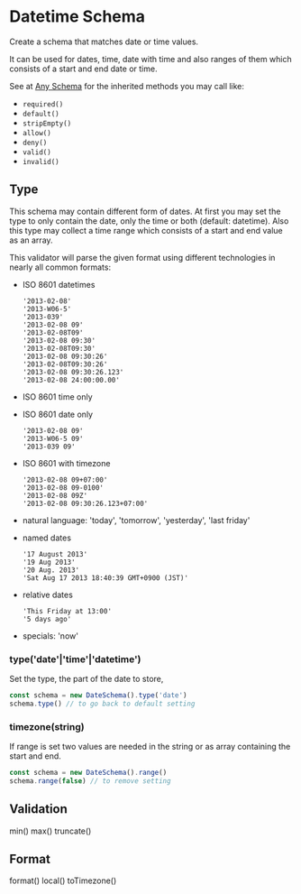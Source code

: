 # Datetime Schema

Create a schema that matches date or time values.

It can be used for dates, time, date with time and also ranges of them which consists of a start
and end date or time.

See at [Any Schema](any.md) for the inherited methods you may call like:
- `required()`
- `default()`
- `stripEmpty()`
- `allow()`
- `deny()`
- `valid()`
- `invalid()`


## Type

This schema may contain different form of dates. At first you may set the type to only contain the
date, only the time or both (default: datetime). Also this type may collect a time range which
consists of a start and end value as an array.

This validator will parse the given format using different technologies in nearly
all common formats:

- ISO 8601 datetimes

      '2013-02-08'
      '2013-W06-5'
      '2013-039'
      '2013-02-08 09'
      '2013-02-08T09'
      '2013-02-08 09:30'
      '2013-02-08T09:30'
      '2013-02-08 09:30:26'
      '2013-02-08T09:30:26'
      '2013-02-08 09:30:26.123'
      '2013-02-08 24:00:00.00'

- ISO 8601 time only
- ISO 8601 date only

      '2013-02-08 09'
      '2013-W06-5 09'
      '2013-039 09'

- ISO 8601 with timezone

      '2013-02-08 09+07:00'
      '2013-02-08 09-0100'
      '2013-02-08 09Z'
      '2013-02-08 09:30:26.123+07:00'

- natural language: 'today', 'tomorrow', 'yesterday', 'last friday'
- named dates

      '17 August 2013'
      '19 Aug 2013'
      '20 Aug. 2013'
      'Sat Aug 17 2013 18:40:39 GMT+0900 (JST)'

- relative dates

      'This Friday at 13:00'
      '5 days ago'

- specials: 'now'

### type('date'|'time'|'datetime')

Set the type, the part of the date to store,

```js
const schema = new DateSchema().type('date')
schema.type() // to go back to default setting
```

### timezone(string)

If range is set two values are needed in the string or as array containing the start and end.

```js
const schema = new DateSchema().range()
schema.range(false) // to remove setting
```


## Validation

min()
max()
truncate()

## Format

format()
local()
toTimezone()
